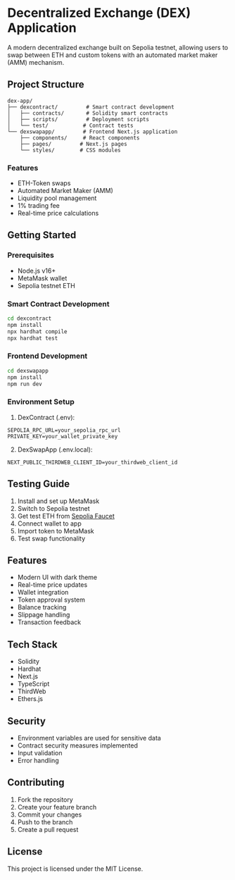 # Decentralized Exchange (DEX) Application

A modern decentralized exchange built on Sepolia testnet, allowing users to swap between ETH and custom tokens with an automated market maker (AMM) mechanism.

## Project Structure

```
dex-app/
├── dexcontract/         # Smart contract development
│   ├── contracts/       # Solidity smart contracts
│   ├── scripts/         # Deployment scripts
│   └── test/           # Contract tests
└── dexswapapp/         # Frontend Next.js application
    ├── components/     # React components
    ├── pages/         # Next.js pages
    └── styles/        # CSS modules
```


### Features
- ETH-Token swaps
- Automated Market Maker (AMM)
- Liquidity pool management
- 1% trading fee
- Real-time price calculations

## Getting Started

### Prerequisites
- Node.js v16+
- MetaMask wallet
- Sepolia testnet ETH

### Smart Contract Development
```bash
cd dexcontract
npm install
npx hardhat compile
npx hardhat test
```

### Frontend Development
```bash
cd dexswapapp
npm install
npm run dev
```

### Environment Setup

1. DexContract (.env):
```
SEPOLIA_RPC_URL=your_sepolia_rpc_url
PRIVATE_KEY=your_wallet_private_key
```

2. DexSwapApp (.env.local):
```
NEXT_PUBLIC_THIRDWEB_CLIENT_ID=your_thirdweb_client_id
```

## Testing Guide

1. Install and set up MetaMask
2. Switch to Sepolia testnet
3. Get test ETH from [Sepolia Faucet](https://sepoliafaucet.com)
4. Connect wallet to app
5. Import token to MetaMask
6. Test swap functionality

## Features
- Modern UI with dark theme
- Real-time price updates
- Wallet integration
- Token approval system
- Balance tracking
- Slippage handling
- Transaction feedback

## Tech Stack
- Solidity
- Hardhat
- Next.js
- TypeScript
- ThirdWeb
- Ethers.js

## Security
- Environment variables are used for sensitive data
- Contract security measures implemented
- Input validation
- Error handling

## Contributing
1. Fork the repository
2. Create your feature branch
3. Commit your changes
4. Push to the branch
5. Create a pull request

## License
This project is licensed under the MIT License.
